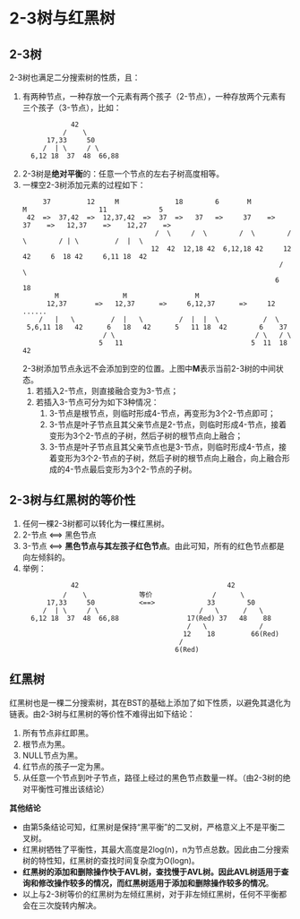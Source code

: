 # 2-3树与红黑树
## 2-3树
2-3树也满足二分搜索树的性质，且：
1. 有两种节点，一种存放一个元素有两个孩子（2-节点），一种存放两个元素有三个孩子（3-节点），比如：
     ```
                 42
               /    \
           17,33     50
          /  | \     / \
       6,12 18  37  48  66,88 
     ```
2. 2-3树是**绝对平衡**的：任意一个节点的左右子树高度相等。
3. 一棵空2-3树添加元素的过程如下：
     ```
          37         12     M              18        6       M           M                  11             5
      42  =>  37,42  =>  12,37,42  =>  37  =>   37   =>     37    =>    37    =>   12,37    =>    12,27    => 
                                      /  \     /  \        /  \        /  \        / | \         /  |  \
                                     12  42  12,18 42  6,12,18 42     12   42     6  18 42     6,11 18  42
                                                                     /  \   
                                                                    6    18 
             M                M                 M
           12,37       =>   12,37      =>     6,12,37      =>     12     ......
         /   |   \         /  |   \         /  |  |  \           /  \
      5,6,11 18   42      6   18   42      5   11 18  42        6    37
                         / \                                   / \   / \  
                        5   11                                5  11  18 42
   
     ```
     2-3树添加节点永远不会添加到空的位置。上图中**M**表示当前2-3树的中间状态。
     1. 若插入2-节点，则直接融合变为3-节点；
     2. 若插入3-节点可分为如下3种情况：
        1. 3-节点是根节点，则临时形成4-节点，再变形为3个2-节点即可；
        2. 3-节点是叶子节点且其父亲节点是2-节点，则临时形成4-节点，接着变形为3个2-节点的子树，然后子树的根节点向上融合；
        3. 3-节点是叶子节点且其父亲节点也是3-节点，则临时形成4-节点，接着变形为3个2-节点的子树，然后子树的根节点向上融合，向上融合形成的4-节点最后变形为3个2-节点的子树。

## 2-3树与红黑树的等价性
1. 任何一棵2-3树都可以转化为一棵红黑树。 
2. 2-节点 <==> 黑色节点
3. 3-节点 <==> **黑色节点与其左孩子红色节点**。由此可知，所有的红色节点都是向左倾斜的。
4. 举例：
    ```
                42                                     42
              /    \             等价               /      \
          17,33     50           <==>             33        50
         /  | \     / \                         /   \      /   \    
      6,12 18  37  48  66,88                 17(Red) 37   48    88
                                             /   \             /
                                            12    18         66(Red)
                                           /
                                          6(Red)
    ```
   
## 红黑树
红黑树也是一棵二分搜索树，其在BST的基础上添加了如下性质，以避免其退化为链表。由2-3树与红黑树的等价性不难得出如下结论：
1. 所有节点非红即黑。
2. 根节点为黑。
3. NULL节点为黑。
4. 红节点的孩子一定为黑。
5. 从任意一个节点到叶子节点，路径上经过的黑色节点数量一样。（由2-3树的绝对平衡性可推出该结论）

**其他结论**
- 由第5条结论可知，红黑树是保持“黑平衡”的二叉树，严格意义上不是平衡二叉树。
- 红黑树牺牲了平衡性，其最大高度是2log(n)，n为节点总数。因此由二分搜索树的特性知，红黑树的查找时间复杂度为O(logn)。
- **红黑树的添加和删除操作快于AVL树，查找慢于AVL树。因此AVL树适用于查询和修改操作较多的情况，而红黑树适用于添加和删除操作较多的情况**。
- 以上与2-3树等价的红黑树为左倾红黑树，对于非左倾红黑树，任何不平衡都会在三次旋转内解决。